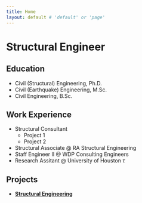 ```yaml
---
title: Home
layout: default # 'default' or 'page'
---
```

# Structural Engineer

## Education
* Civil (Structural) Engineering, Ph.D.
* Civil (Earthquake) Engineering, M.Sc.
* Civil Engineering, B.Sc.

## Work Experience
* Structural Consultant
    - Project 1
    - Project 2
* Structural Associate @ RA Structural Engineering
* Staff Engineer II @ WDP Consulting Engineers
* Research Assitant @ University of Houston $\tau$

## Projects
- **[Structural Engineering](/structure/)**

